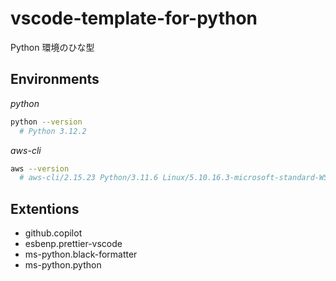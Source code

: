 # vscode-template-for-python

Python 環境のひな型

## Environments

_python_

```sh
python --version
  # Python 3.12.2
```

_aws-cli_

```sh
aws --version
  # aws-cli/2.15.23 Python/3.11.6 Linux/5.10.16.3-microsoft-standard-WSL2 exe/x86_64.debian.11 prompt/off
```

## Extentions

- github.copilot
- esbenp.prettier-vscode
- ms-python.black-formatter
- ms-python.python
